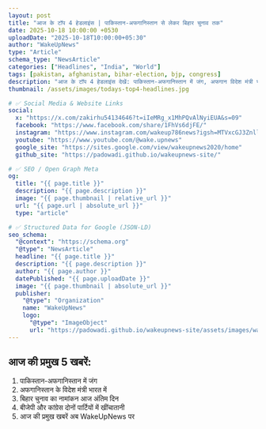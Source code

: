 ```yaml
---
layout: post
title: "आज के टॉप 4 हेडलाइंस | पाकिस्तान-अफगानिस्तान से लेकर बिहार चुनाव तक"
date: 2025-10-18 10:00:00 +0530
uploadDate: "2025-10-18T10:00:00+05:30"
author: "WakeUpNews"
type: "Article"
schema_type: "NewsArticle"
categories: ["Headlines", "India", "World"]
tags: [pakistan, afghanistan, bihar-election, bjp, congress]
description: "आज के टॉप 4 हेडलाइंस देखें: पाकिस्तान-अफगानिस्तान में जंग, अफगान विदेश मंत्री भारत में, बिहार चुनाव का नामांकन अंतिम दिन और राजनीतिक खींचातानी।"
thumbnail: /assets/images/todays-top4-headlines.jpg

# ✅ Social Media & Website Links
social:
  x: "https://x.com/zakirhu54134646?t=iIeMRg_x1MhPQvAlNyiEUA&s=09"
  facebook: "https://www.facebook.com/share/1FhVs6djFE/"
  instagram: "https://www.instagram.com/wakeup786news?igsh=MTVxcGJ3ZnllbmZxbQ=="
  youtube: "https://www.youtube.com/@wake.upnews"
  google_site: "https://sites.google.com/view/wakeupnews2020/home"
  github_site: "https://padowadi.github.io/wakeupnews-site/"

# ✅ SEO / Open Graph Meta
og:
  title: "{{ page.title }}"
  description: "{{ page.description }}"
  image: "{{ page.thumbnail | relative_url }}"
  url: "{{ page.url | absolute_url }}"
  type: "article"

# ✅ Structured Data for Google (JSON-LD)
seo_schema:
  "@context": "https://schema.org"
  "@type": "NewsArticle"
  headline: "{{ page.title }}"
  description: "{{ page.description }}"
  author: "{{ page.author }}"
  datePublished: "{{ page.uploadDate }}"
  image: "{{ page.thumbnail | absolute_url }}"
  publisher:
    "@type": "Organization"
    name: "WakeUpNews"
    logo:
      "@type": "ImageObject"
      url: "https://padowadi.github.io/wakeupnews-site/assets/images/wakeupnews-logo.png"
---
```

## आज की प्रमुख 5 खबरें:

1. पाकिस्तान-अफगानिस्तान में जंग  
2. अफगानिस्तान के विदेश मंत्री भारत में  
3. बिहार चुनाव का नामांकन आज अंतिम दिन  
4. बीजेपी और कांग्रेस दोनों पार्टियों में खींचातानी  
5. आज की प्रमुख खबरें अब WakeUpNews पर
